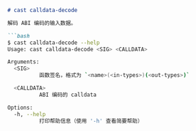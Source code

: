 ```markdown
# cast calldata-decode

解码 ABI 编码的输入数据。

```bash
$ cast calldata-decode --help
Usage: cast calldata-decode <SIG> <CALLDATA>

Arguments:
  <SIG>
          函数签名，格式为 `<name>(<in-types>)(<out-types>)`

  <CALLDATA>
          ABI 编码的 calldata

Options:
  -h, --help
          打印帮助信息（使用 '-h' 查看简要帮助）
```
```